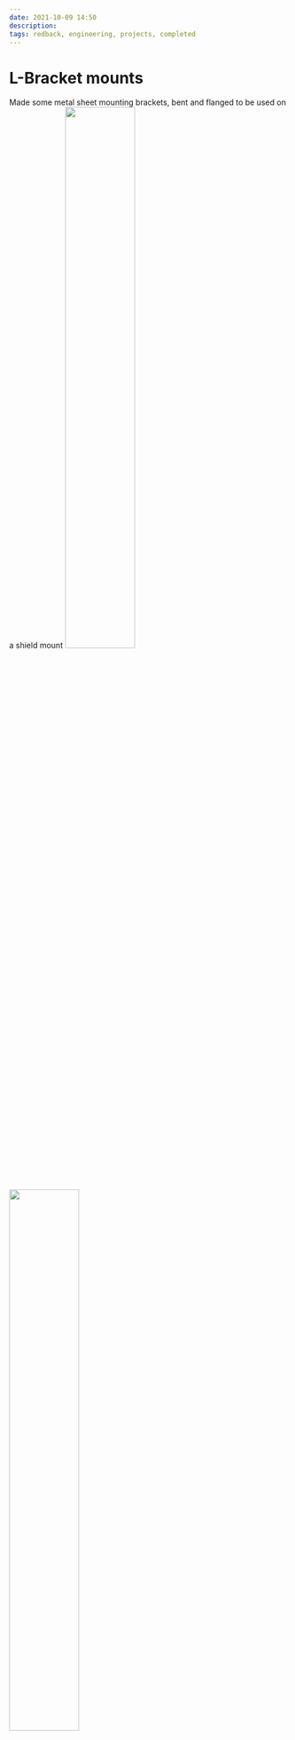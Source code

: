 ```yaml
---
date: 2021-10-09 14:50
description: 
tags: redback, engineering, projects, completed
---
```

# L-Bracket mounts

Made some metal sheet mounting brackets, bent and flanged to be used on a shield mount
<img src="/Images/LBracket2_Custom.png"  width="50%"/>
<br/>
<img src="/Images/LBracket1_Custom_2.png"  width="50%"/>
